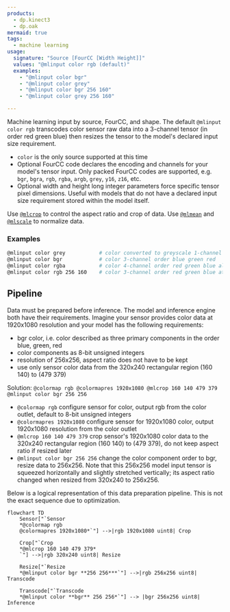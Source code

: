 ```yaml
---
products:
  - dp.kinect3
  - dp.oak
mermaid: true
tags:
  - machine learning
usage:
  signature: "Source [FourCC [Width Height]]"
  values: "@mlinput color rgb (default)"
  examples:
    - "@mlinput color bgr"
    - "@mlinput color grey"
    - "@mlinput color bgr 256 160"
    - "@mlinput color grey 256 160"

---
```


Machine learning input by source, FourCC, and shape.
The default `@mlinput color rgb` transcodes color sensor raw data into a 3-channel
tensor (in order red green blue) then resizes the tensor to the model's declared
input size requirement.

* `color` is the only source supported at this time
* Optional FourCC code declares the encoding and channels for your model's tensor input.
Only packed FourCC codes are supported, e.g. `bgr`, `bgra`, `rgb`, `rgba`, `argb`, `grey`,
`y16`, `z16`, etc.
* Optional width and height long integer parameters force specific tensor pixel
dimensions. Useful with models that do not have a declared
input size requirement stored within the model itself.

Use [`@mlcrop`](mlcrop.md) to control the aspect ratio and crop of data.
Use [`@mlmean`](mlmean.md) and [`@mlscale`](mlscale.md) to normalize data.

### Examples

```sh
@mlinput color grey           # color converted to greyscale 1-channel
@mlinput color bgr            # color 3-channel order blue green red
@mlinput color rgba           # color 4-channel order red green blue alpha
@mlinput color rgb 256 160    # color 3-channel order red green blue at 256x160
```

## Pipeline

Data must be prepared before inference. The model and inference engine both have
their requirements. Imagine your sensor provides color data at 1920x1080 resolution
and your model has the following requirements:

* bgr color, i.e. color described as three primary components in the order blue, green, red
* color components as 8-bit unsigned integers
* resolution of 256x256, aspect ratio does not have to be kept
* use only sensor color data from the 320x240 rectangular region (160 140) to (479 379)

Solution: `@colormap rgb @colormapres 1920x1080 @mlcrop 160 140 479 379 @mlinput color bgr 256 256`

* `@colormap rgb` configure sensor for color, output rgb from the color outlet,
  default to 8-bit unsigned integers
* `@colormapres 1920x1080` configure sensor for 1920x1080 color, output 1920x1080
  resolution from the color outlet
* `@mlcrop 160 140 479 379` crop sensor's 1920x1080 color data to the 320x240 rectangular
  region (160 140) to (479 379), do not keep aspect ratio if resized later
* `@mlinput color bgr 256 256` change the color component order to bgr, resize data
  to 256x256. Note that this 256x256 model input tensor is squeezed horizontally and slightly
  stretched vertically; its aspect ratio changed when resized from 320x240 to 256x256.

Below is a logical representation of this data preparation pipeline.
This is not the exact sequence due to optimization.

```mermaid
flowchart TD
    Sensor["`Sensor
    *@colormap rgb
    @colormapres 1920x1080*`"] -->|rgb 1920x1080 uint8| Crop

    Crop["`Crop
    *@mlcrop 160 140 479 379*
    `"] -->|rgb 320x240 uint8| Resize
    
    Resize["`Resize
    *@mlinput color bgr **256 256***`"] -->|rgb 256x256 uint8| Transcode

    Transcode["`Transcode
    *@mlinput color **bgr** 256 256*`"] --> |bgr 256x256 uint8| Inference
```
